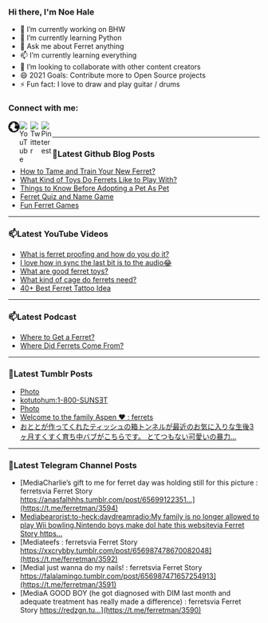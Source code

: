 ### Hi there, I'm Noe Hale

- 🔭 I’m currently working on BHW
- 🌱 I’m currently learning Python
- 💬 Ask me about Ferret anything
- 📫 I’m currently learning everything
- 🔭 I’m looking to collaborate with other content creators
- 😄 2021 Goals: Contribute more to Open Source projects
- ⚡ Fun fact: I love to draw and play guitar / drums

### Connect with me:

[<img align="left" alt="ferretvoice.com" width="22px" src="https://raw.githubusercontent.com/iconic/open-iconic/master/svg/globe.svg" />](https://ferretvoice.com)
[<img align="left" alt="YouTube" width="22px" src="https://cdn.jsdelivr.net/npm/simple-icons@v3/icons/youtube.svg" />](https://www.youtube.com/channel/UCk665XTfaMLVwFVWUmgnDiw)
[<img align="left" alt="Twitter" width="22px" src="https://cdn.jsdelivr.net/npm/simple-icons@v3/icons/twitter.svg" />](https://twitter.com/voiceferret)
[<img align="left" alt="Pinterest" width="22px" src="https://cdn.jsdelivr.net/npm/simple-icons@v3/icons/pinterest.svg" />](https://www.pinterest.com/voiceferret/)

<br />

---
### 🔭Latest Github Blog Posts
<!-- GITHUB:START -->
- [How to Tame and Train Your New Ferret?](http://noehale.github.io/how-to-tame-and-train-your-new-ferret/)
- [What Kind of Toys Do Ferrets Like to Play With?](http://noehale.github.io/what-kind-of-toys-do-ferrets-like-to-play-with/)
- [Things to Know Before Adopting a Pet As Pet](http://noehale.github.io/things-to-know-before-adopting-a-pet-as-pet/)
- [Ferret Quiz and Name Game](http://noehale.github.io/ferret-quiz/)
- [Fun Ferret Games](http://noehale.github.io/fun-ferret-games/)
<!-- GITHUB:END -->
---
### 📫Latest YouTube Videos

<!-- YOUTUBE:START -->
- [What is ferret proofing and how do you do it?](https://www.youtube.com/watch?v=81Syh_DJBQQ)
- [I love how in sync the last bit is to the audio😂](https://www.youtube.com/watch?v=WHBeGHwSlGY)
- [What are good ferret toys?](https://www.youtube.com/watch?v=tPxRilBzc0s)
- [What kind of cage do ferrets need?](https://www.youtube.com/watch?v=xzz6hC3sR5A)
- [40+ Best Ferret Tattoo Idea](https://www.youtube.com/watch?v=KIKqduR6Xcs)
<!-- YOUTUBE:END -->

---
### 📫Latest Podcast

<!-- PODCAST:START -->
- [Where to Get a Ferret?](https://anchor.fm/ferretvoice/episodes/Where-to-Get-a-Ferret-erurfu)
- [Where Did Ferrets Come From?](https://anchor.fm/ferretvoice/episodes/Where-Did-Ferrets-Come-From-eruq8g)
<!-- PODCAST:END -->
---
### 📝Latest Tumblr Posts

<!-- TUMBLR:START -->
- [Photo](https://come-forth-into-the-light.tumblr.com/post/657040302429945856)
- [kotutohum:1-800-SUNSƎT](https://come-forth-into-the-light.tumblr.com/post/656995011861331968)
- [Photo](https://come-forth-into-the-light.tumblr.com/post/656972364430688257)
- [Welcome to the family Aspen ❤️ : ferrets](https://come-forth-into-the-light.tumblr.com/post/656949697153515520)
- [おととが作ってくれたティッシュの箱トンネルが最近のお気に入りな生後3ヶ月すくすく育ち中バブがこちらです。
とてつもない可愛いの暴力...](https://come-forth-into-the-light.tumblr.com/post/656904409962446848)
<!-- TUMBLR:END -->
---
### 📝Latest Telegram Channel Posts

<!-- TELEGRAM:START -->
- [MediaCharlie’s gift to me for ferret day was holding still for this picture : ferretsvia Ferret Story https://anasfalhhhs.tumblr.com/post/65699122351...](https://t.me/ferretman/3594)
- [Mediabearorist:to-heck:daydreamradio:My family is no longer allowed to play Wii bowling.Nintendo boys make doI hate this websitevia Ferret Story https...](https://t.me/ferretman/3593)
- [Mediateefs : ferretsvia Ferret Story https://xxcrybby.tumblr.com/post/656987478670082048](https://t.me/ferretman/3592)
- [MediaI just wanna do my nails! : ferretsvia Ferret Story https://falalamingo.tumblr.com/post/656987471657254913](https://t.me/ferretman/3591)
- [MediaA GOOD BOY (he got diagnosed with DIM last month and adequate treatment has really made a difference) : ferretsvia Ferret Story https://redzgn.tu...](https://t.me/ferretman/3590)
<!-- TELEGRAM:END -->
